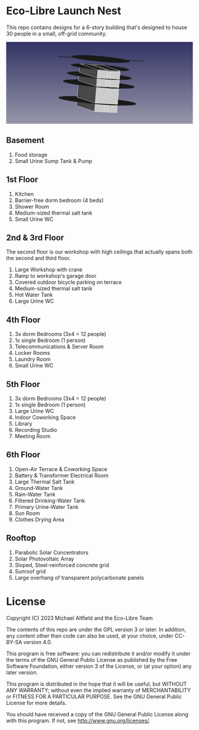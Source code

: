 # Eco-Libre Launch Nest

This repo contains designs for a 6-story building that's designed to house 30 people in a small, off-grid community.

<img src="images/launch-nest_2023.06.png?raw=true" alt="Screenshot of CAD file"></a>

## Basement

1. Food storage
1. Small Urine Sump Tank & Pump

## 1st Floor

1. Kitchen
1. Barrier-free dorm bedroom (4 beds)
1. Shower Room
1. Medium-sized thermal salt tank
1. Small Urine WC

## 2nd & 3rd Floor

The second floor is our workshop with high ceilings that actually spans both the second and third floor.

1. Large Workshop with crane
1. Ramp to workshop's garage door
1. Covered outdoor bicycle parking on terrace
1. Medium-sized thermal salt tank
1. Hot Water Tank
1. Large Urine WC

## 4th Floor

1. 3x dorm Bedrooms (3x4 = 12 people)
1. 1x single Bedroom (1 person)
1. Telecommunications & Server Room
1. Locker Rooms
1. Laundry Room
1. Small Urine WC

## 5th Floor

1. 3x dorm Bedrooms (3x4 = 12 people)
1. 1x single Bedroom (1 person)
1. Large Urine WC
1. Indoor Coworking Space
1. Library
1. Recording Studio
1. Meeting Room

## 6th Floor

1. Open-Air Terrace & Coworking Space
1. Battery & Transformer Electrical Room
1. Large Thermal Salt Tank
1. Ground-Water Tank
1. Rain-Water Tank
1. Filtered Drinking-Water Tank
1. Primary Urine-Water Tank
1. Sun Room
1. Clothes Drying Area

## Rooftop

1. Parabolic Solar Concentrators
1. Solar Photovoltaic Array
1. Sloped, Steel-reinforced concrete grid
1. Sunroof grid
1. Large overhang of transparent polycarbonate panels

# License

Copyright (C) 2023 Michael Altfield and the Eco-Libre Team

The contents of this repo are under the GPL version 3 or later.
In addition, any content other than code can also be used, at your
choice, under CC-BY-SA version 4.0.

This program is free software: you can redistribute it and/or modify
it under the terms of the GNU General Public License as published by
the Free Software Foundation, either version 3 of the License, or
(at your option) any later version.

This program is distributed in the hope that it will be useful,
but WITHOUT ANY WARRANTY; without even the implied warranty of
MERCHANTABILITY or FITNESS FOR A PARTICULAR PURPOSE.  See the
GNU General Public License for more details.

You should have received a copy of the GNU General Public License
along with this program.  If not, see <http://www.gnu.org/licenses/>.
